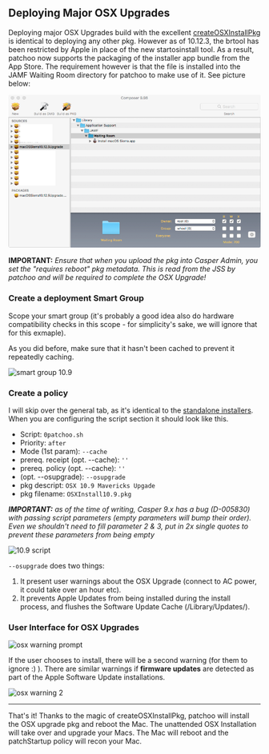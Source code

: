 Deploying Major OSX Upgrades
----------------------------

Deploying major OSX Upgrades build with the excellent [createOSXInstallPkg](https://code.google.com/p/munki/downloads/list) is identical to deploying any other pkg. However as of 10.12.3, the brtool has been restricted by Apple in place of the new startosinstall tool.
As a result, patchoo now supports the packaging of the installer app bundle from the App Store. The requirement however is that the file is installed into the JAMF Waiting Room directory for patchoo to make use of it. See picture below:

![10.12.5 deployment pkg](images/macos-upgrade-pkg.png)

**IMPORTANT:** *Ensure that when you upload the pkg into Casper Admin, you set the "requires reboot" pkg metadata. This is read from the JSS by patchoo and will be required to complete the OSX Upgrade!*

### Create a deployment Smart Group

Scope your smart group (it's probably a good idea also do hardware compatibility checks in this scope - for simplicity's sake, we will ignore that for this exmaple).

As you did before, make sure that it hasn't been cached to prevent it repeatedly caching.

![smart group 10.9](images/smart_group_10.9.png)

### Create a policy

I will skip over the general tab, as it's identical to the [standalone installers](deploying_standalone_Installers.md). When you are configuring the script section it should look like this.

* Script: `0patchoo.sh`
* Priority: `after` 
* Mode (1st param): `--cache`
* prereq. receipt (opt. --cache): `''`
* prereq. policy (opt. --cache): `''`
* (opt. --osupgrade): `--osupgrade`
* pkg descript: `OSX 10.9 Mavericks Upgade`
* pkg filename: `OSXInstall10.9.pkg`

***IMPORTANT:***  *as of the time of writing, Casper 9.x has a bug (D-005830) with passing script parameters (empty parameters will bump their order). Even we shouldn't need to fill parameter 2 & 3, put in 2x single quotes to prevent these parameters from being empty*

![10.9 script](images/policy_10.9_script.png)

  
  
`--osupgrade` does two things:  

1. It present user warnings about the OSX Upgrade (connect to AC power, it could take over an hour etc).
2. It prevents Apple Updates from being installed during the install process, and flushes the Software Update Cache (/Library/Updates/).


### User Interface for OSX Upgrades


![osx warning prompt](images/warning_osx_prompt.png)

If the user chooses to install, there will be a second warning (for them to ignore :) ). There are similar warnings if **firmware updates** are detected as part of the Apple Software Update installations.

![osx warning 2](images/warning_osx_2.png)


___

That's it! Thanks to the magic of createOSXInstallPkg, patchoo will install the OSX upgrade pkg and reboot the Mac. The unattended OSX Installation will take over and upgrade your Macs. The Mac will reboot and the patchStartup policy will recon your Mac.
